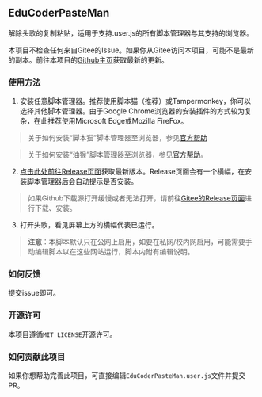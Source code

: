 ## EduCoderPasteMan

解除头歌的复制粘贴，适用于支持.user.js的所有脚本管理器与其支持的浏览器。

本项目不检查任何来自Gitee的Issue。如果你从Gitee访问本项目，可能不是最新的副本。前往本项目的[Github主页](https://github.com/gaobobo/EduCoderPasteMan)获取最新的更新。

### 使用方法

1. 安装任意脚本管理器。推荐使用脚本猫（推荐）或Tampermonkey，你可以选择其他脚本管理器。由于Google Chrome浏览器的安装插件的方式较为复杂，在此推荐使用Microsoft Edge或Mozilla FireFox。

> 关于如何安装“脚本猫”脚本管理器至浏览器，参见[官方帮助](https://docs.scriptcat.org/docs/use/)

> 关于如何安装“油猴”脚本管理器至浏览器，参见[官方帮助](https://www.tampermonkey.net/faq.php?locale=zh#Q100)。

2. [点击此处前往Release页面](https://github.com/gaobobo/EduCoderPasteMan/releases)获取最新版本。Release页面会有一个横幅，在安装脚本管理器后会自动提示是否安装。

> 如果Github下载源打开缓慢或者无法打开，请前往[Gitee的Release页面](https://gitee.com/coconut_floss/EduCoderPasteMan/releases)进行下载、安装。

3. 打开头歌，看见屏幕上方的横幅代表已运行。

> **注意**：本脚本默认只在公网上启用，如要在私网/校内网启用，可能需要手动编辑脚本以在这些网站运行，脚本内附有编辑说明。

### 如何反馈

提交issue即可。

### 开源许可

本项目遵循`MIT LICENSE`开源许可。

### 如何贡献此项目

如果你想帮助完善此项目，可直接编辑`EduCoderPasteMan.user.js`文件并提交PR。